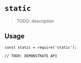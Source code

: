 # `static`

> TODO: description

## Usage

```
const static = require('static');

// TODO: DEMONSTRATE API
```
